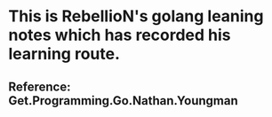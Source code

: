 # This is RebellioN's golang leaning notes which has recorded his learning route.

## Reference: Get.Programming.Go.Nathan.Youngman
